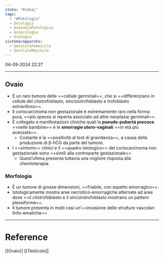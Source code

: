```yaml
---
stato: "#ideaL"
tags:
  - "#Patologia"
  - Oncologia
  - AnatomiaPatologica
  - Ginecologia
  - Urologia
sistema/apparato:
  - GenitaleFemminile
  - GenitaleMaschile
---
```


04-09-2024 22:27

--- 

## Ovaio

- È un raro tumore delle ==cellule germinali==, che si ==differenziano in cellule del citotrofoblasto, sinciziotrofoblasto e trofoblasto extravilloso==.
- Il coriocarcinoma non gestazionale è estremamente raro nella forma pura, ==più spesso si reperta associato ad altre neoplasie germinali==.
- È collegato a manifestazioni cliniche quali la **pseudo-pubertà precoce** ==nelle bambine== e le **emorragie utero-vaginali** ==in età più avanzata==.
	- Costante è la ==positività al test di gravidanza==, a causa della produzione di β-hCG da parte del tumore.
- I ==sintomi== clinici e il ==quadro istologico== del coriocarcinoma non gestazionale sono ==simili alla controparte gestazionale==
	- Quest’ultima presenta tuttavia una migliore risposta alla chemioterapia.
### Morfologia
- È un tumore di grosse dimensioni, ==friabile, con aspetto emorragico==. 
- Istologicamente mostra aree necrotico-emorragiche alternate ad aree dove ==il citotrofoblasto e il sinciziotrofoblasto mostrano un pattern plessiforme==.
- Il tumore presenta in molti casi un’==invasione delle strutture vascolari linfo-ematiche==



--- 
# Reference
[[Ovaio]]
[[Testicolo]]